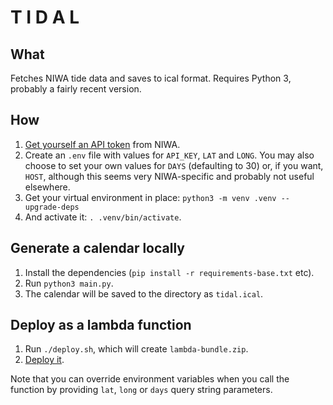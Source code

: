 T I D A L
=========


What
----

Fetches NIWA tide data and saves to ical format. Requires Python 3, probably a fairly recent version.

How
---

1. [Get yourself an API token](https://developer.niwa.co.nz) from NIWA.
1. Create an `.env` file with values for `API_KEY`, `LAT` and `LONG`. You may also choose to set your own values for `DAYS` (defaulting to 30) or, if you want, `HOST`, although this seems very NIWA-specific and probably not useful elsewhere.
1. Get your virtual environment in place: `python3 -m venv .venv --upgrade-deps`
1. And activate it: `. .venv/bin/activate`.

Generate a calendar locally
---------------------------

1. Install the dependencies (`pip install -r requirements-base.txt` etc).
1. Run `python3 main.py`.
1. The calendar will be saved to the directory as `tidal.ical`.

Deploy as a lambda function
---------------------------

1. Run `./deploy.sh`, which will create `lambda-bundle.zip`.
1. [Deploy it](https://docs.aws.amazon.com/lambda/latest/dg/python-package.html#python-package-create-update).

Note that you can override environment variables when you call the function by providing `lat`, `long` or `days` query string parameters.
